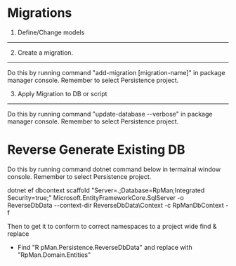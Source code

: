 

Migrations
==========

1) Define/Change models
-----------------------


2) Create a migration.
----------------------
Do this by running command "add-migration [migration-name]" in package manager console. Remember to select Persistence project.



3) Apply Migration to DB or script
----------------------------------
Do this by running command "update-database --verbose" in package manager console. Remember to select Persistence project.



Reverse Generate Existing DB
============================
Do this by running command dotnet command below in termainal window console. Remember to select Persistence project.

dotnet ef dbcontext scaffold "Server=.;Database=RpMan;Integrated Security=true;" Microsoft.EntityFrameworkCore.SqlServer -o ReverseDbData --context-dir ReverseDbData\Context -c RpManDbContext -f

Then to get it to conform to correct namespaces to a project wide find & replace 
- Find "R pMan.Persistence.ReverseDbData" and replace with "RpMan.Domain.Entities"

